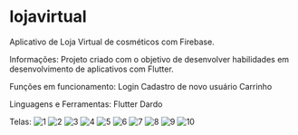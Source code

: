 # lojavirtual
Aplicativo de Loja Virtual de cosméticos  com Firebase.

Informações:
Projeto criado com o objetivo de desenvolver habilidades em desenvolvimento de aplicativos com Flutter.
 
Funções em funcionamento:
Login
Cadastro de novo usuário
Carrinho


Linguagens e Ferramentas:
 Flutter
 Dardo

Telas: 
![1](https://user-images.githubusercontent.com/87239861/125846339-1320aa74-93bc-40a5-8837-d80df69edc00.png)
![2](https://user-images.githubusercontent.com/87239861/125846348-c5211d8d-fdae-4704-ad50-648b59201607.png)
![3](https://user-images.githubusercontent.com/87239861/125846350-0113d9c3-2a5f-45cd-847c-078060b807d4.png)
![4](https://user-images.githubusercontent.com/87239861/125846353-e7a7c754-26a9-4838-8e64-32f439caaba6.png)
![5](https://user-images.githubusercontent.com/87239861/125846356-fb9b4004-7512-4fbd-9cc5-e1871e312b90.png)
![6](https://user-images.githubusercontent.com/87239861/125846360-a59db760-12d3-488e-8eb0-b41cb06f8e46.png)
![7](https://user-images.githubusercontent.com/87239861/125846362-900f72cf-a45e-4666-887f-1bb034e22d4c.png)
![8](https://user-images.githubusercontent.com/87239861/125846365-c1a850b5-1d60-4f13-9c94-97b28766b7b8.png)
![9](https://user-images.githubusercontent.com/87239861/125846367-8930a0f2-2c1f-441f-947d-b060eefadd1e.png)
![10](https://user-images.githubusercontent.com/87239861/125846370-a9a61c76-d00d-4182-bd2b-b8d0362bd4d2.png)
